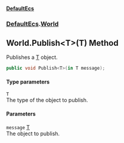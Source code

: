 #### [DefaultEcs](./index.md 'index')
### [DefaultEcs](./DefaultEcs.md 'DefaultEcs').[World](./DefaultEcs-World.md 'DefaultEcs.World')
## World.Publish&lt;T&gt;(T) Method
Publishes a [T](#DefaultEcs-World-Publish-T-(T)-T 'DefaultEcs.World.Publish&lt;T&gt;(T).T') object.  
```csharp
public void Publish<T>(in T message);
```
#### Type parameters
<a name='DefaultEcs-World-Publish-T-(T)-T'></a>
`T`  
The type of the object to publish.  
  
#### Parameters
<a name='DefaultEcs-World-Publish-T-(T)-message'></a>
`message` [T](#DefaultEcs-World-Publish-T-(T)-T 'DefaultEcs.World.Publish&lt;T&gt;(T).T')  
The object to publish.  
  
